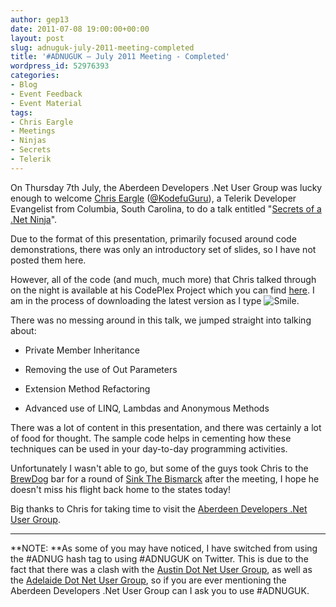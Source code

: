 ```yaml
---
author: gep13
date: 2011-07-08 19:00:00+00:00
layout: post
slug: adnuguk-july-2011-meeting-completed
title: '#ADNUGUK – July 2011 Meeting - Completed'
wordpress_id: 52976393
categories:
- Blog
- Event Feedback
- Event Material
tags:
- Chris Eargle
- Meetings
- Ninjas
- Secrets
- Telerik
---
```


On Thursday 7th July, the Aberdeen Developers .Net User Group was lucky enough to welcome [Chris Eargle](http://www.kodefuguru.com/) ([@KodefuGuru](http://twitter.com/kodefuguru)), a Telerik Developer Evangelist from Columbia, South Carolina, to do a talk entitled "[Secrets of a .Net Ninja](http://aberdeendevelopers.co.uk/Meetings/Secrets-of-a--Net-Ninja.aspx)".




Due to the format of this presentation, primarily focused around code demonstrations, there was only an introductory set of slides, so I have not posted them here.




However, all of the code (and much, much more) that Chris talked through on the night is available at his CodePlex Project which you can find [here](http://kodefu.codeplex.com/). I am in the process of downloading the latest version as I type ![Smile](http://www.gep13.co.uk/blog/wp-content/uploads/2011/07/wlEmoticon-smile.png).




There was no messing around in this talk, we jumped straight into talking about:






  * Private Member Inheritance


  * Removing the use of Out Parameters


  * Extension Method Refactoring


  * Advanced use of LINQ, Lambdas and Anonymous Methods


There was a lot of content in this presentation, and there was certainly a lot of food for thought. The sample code helps in cementing how these techniques can be used in your day-to-day programming activities.


Unfortunately I wasn't able to go, but some of the guys took Chris to the [BrewDog](http://www.brewdog.com/) bar for a round of [Sink The Bismarck](http://www.brewdog.com/sink_the_bismark) after the meeting, I hope he doesn't miss his flight back home to the states today!




Big thanks to Chris for taking time to visit the [Aberdeen Developers .Net User Group](http://www.aberdeendevelopers.co.uk).




* * *




**NOTE: **As some of you may have noticed, I have switched from using the #ADNUG hash tag to using #ADNUGUK on Twitter. This is due to the fact that there was a clash with the [Austin Dot Net User Group](http://www.adnug.org/), as well as the [Adelaide Dot Net User Group](http://www.adnug.com/), so if you are ever mentioning the Aberdeen Developers .Net User Group can I ask you to use #ADNUGUK.
